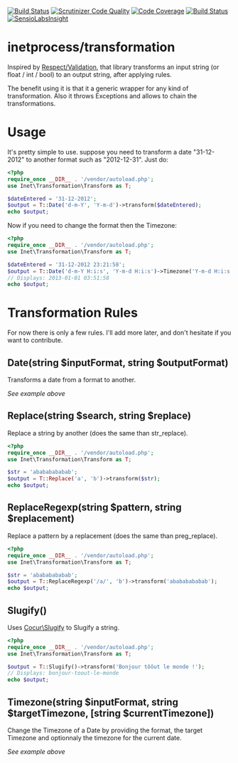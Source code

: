 [![Build Status](https://travis-ci.org/inetprocess/transformation.svg?branch=master)](https://travis-ci.org/inetprocess/transformation)
[![Scrutinizer Code Quality](https://scrutinizer-ci.com/g/inetprocess/transformation/badges/quality-score.png?b=master)](https://scrutinizer-ci.com/g/inetprocess/transformation/?branch=master)
[![Code Coverage](https://scrutinizer-ci.com/g/inetprocess/transformation/badges/coverage.png?b=master)](https://scrutinizer-ci.com/g/inetprocess/transformation/?branch=master)
[![Build Status](https://scrutinizer-ci.com/g/inetprocess/transformation/badges/build.png?b=master)](https://scrutinizer-ci.com/g/inetprocess/transformation/build-status/master)
[![SensioLabsInsight](https://insight.sensiolabs.com/projects/c04e15ab-fff2-4aad-9c8e-7d3d4eba7a04/mini.png)](https://insight.sensiolabs.com/projects/c04e15ab-fff2-4aad-9c8e-7d3d4eba7a04)

# inetprocess/transformation
Inspired by [Respect/Validation](https://github.com/Respect/Validation), that library transforms an input string (or float / int / bool) to an output string, after applying rules.

The benefit using it is that it a generic wrapper for any kind of transformation. Also it throws Exceptions and allows to chain the transformations.

# Usage
It's pretty simple to use. suppose you need to transform a date "31-12-2012" to another format such as "2012-12-31". Just do:
```php
<?php
require_once __DIR__ . '/vendor/autoload.php';
use Inet\Transformation\Transform as T;

$dateEntered = '31-12-2012';
$output = T::Date('d-m-Y', 'Y-m-d')->transform($dateEntered);
echo $output;
```

Now if you need to change the format then the Timezone:
```php
<?php
require_once __DIR__ . '/vendor/autoload.php';
use Inet\Transformation\Transform as T;

$dateEntered = '31-12-2012 23:21:58';
$output = T::Date('d-m-Y H:i:s', 'Y-m-d H:i:s')->Timezone('Y-m-d H:i:s', 'Asia/Calcutta')->transform($dateEntered);
// Displays: 2013-01-01 03:51:58
echo $output;
```

# Transformation Rules
For now there is only a few rules. I'll add more later, and don't hesitate if you want to contribute.

## Date(string $inputFormat, string $outputFormat)
Transforms a date from a format to another.

_See example above_

## Replace(string $search, string $replace)
Replace a string by another (does the same than str_replace).
```php
<?php
require_once __DIR__ . '/vendor/autoload.php';
use Inet\Transformation\Transform as T;

$str = 'abababababab';
$output = T::Replace('a', 'b')->transform($str);
echo $output;
```


## ReplaceRegexp(string $pattern, string $replacement)
Replace a pattern by a replacement (does the same than preg_replace).
```php
<?php
require_once __DIR__ . '/vendor/autoload.php';
use Inet\Transformation\Transform as T;

$str = 'abababababab';
$output = T::ReplaceRegexp('/a/', 'b')->transform('abababababab');
echo $output;
```

## Slugify()
Uses [Cocur\Slugify](https://github.com/cocur/slugify) to Slugify a string.
```php
<?php
require_once __DIR__ . '/vendor/autoload.php';
use Inet\Transformation\Transform as T;

$output = T::Slugify()->transform('Bonjour tôôut le monde !');
// Displays: bonjour-toout-le-monde
echo $output;
```

## Timezone(string $inputFormat, string $targetTimezone, [string $currentTimezone])
Change the Timezone of a Date by providing the format, the target Timezone and optionnaly the timezone for the current date.

_See example above_
